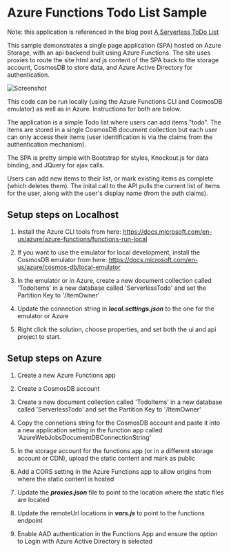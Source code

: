 ﻿
# Azure Functions Todo List Sample

Note: this application is referenced in the blog post [A Serverless ToDo List](https://blogs.msdn.microsoft.com/cloud_solution_architect/2018/09/03/serverless-todo-list/)

This sample demonstrates a single page application (SPA) hosted on Azure Storage, with an api backend built using Azure Functions. The site uses proxies to route the site html and js content of the SPA back to the storage account, CosmosDB to store data, and Azure Active Directory for authentication.

![Screenshot](https://github.com/ssemyan/TodoServerless/raw/master/Screenshot.png)

This code can be run locally (using the Azure Functions CLI and CosmosDB emulator) as well as in Azure. Instructions for both are below.

The application is a simple Todo list where users can add items "todo". The items are stored in a single CosmosDB document collection but each user can only access their items (user identification is via the claims from the authentication mechanism). 

The SPA is pretty simple with Bootstrap for styles, Knockout.js for data binding, and JQuery for ajax calls. 

Users can add new items to their list, or mark existing items as complete (which deletes them). The inital call to the API pulls the current list of items for the user, along with the user's display name (from the auth claims). 

## Setup steps on Localhost

1. Install the Azure CLI tools from here: https://docs.microsoft.com/en-us/azure/azure-functions/functions-run-local

1. If you want to use the emulator for local development, install the CosmosDB emulator from here: https://docs.microsoft.com/en-us/azure/cosmos-db/local-emulator

1. In the emulator or in Azure, create a new document collection called 'TodoItems' in a new database called 'ServerlessTodo' and set the Partition Key to '/ItemOwner'

1. Update the connection string in **_local.settings.json_** to the one for the emulator or Azure

1. Right click the solution, choose properties, and set both the ui and api project to start. 

## Setup steps on Azure

1. Create a new Azure Functions app

1. Create a CosmosDB account

1. Create a new document collection called 'TodoItems' in a new database called 'ServerlessTodo' and set the Partition Key to '/ItemOwner'

1. Copy the connetions string for the CosmosDB account and paste it into a new application setting in the function app called 'AzureWebJobsDocumentDBConnectionString'

1. In the storage account for the functions app (or in a different storage account or CDN), upload the static content and mark as public

1. Add a CORS setting in the Azure Functions app to allow origins from where the static content is hosted

1. Update the **_proxies.json_** file to point to the location where the static files are located

1. Update the remoteUrl locations in **_vars.js_** to point to the functions endpoint

1. Enable AAD authentication in the Functions App and ensure the option to Login with Azure Active Directory is selected
